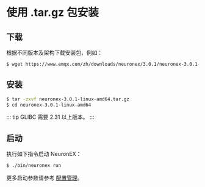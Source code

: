 # 使用 .tar.gz 包安装

## 下载

根据不同版本及架构下载安装包，例如：

```bash
$ wget https://www.emqx.com/zh/downloads/neuronex/3.0.1/neuronex-3.0.1-linux-amd64.tar.gz
```

## 安装

```bash
$ tar -zxvf neuronex-3.0.1-linux-amd64.tar.gz
$ cd neuronex-3.0.1-linux-amd64
```

::: tip 
GLIBC 需要 2.31 以上版本。
:::

## 启动

执行如下指令启动 NeuronEX：

```bash
$ ./bin/neuronex run
```

更多启动参数请参考 [配置管理](../admin/conf-management.md)。
